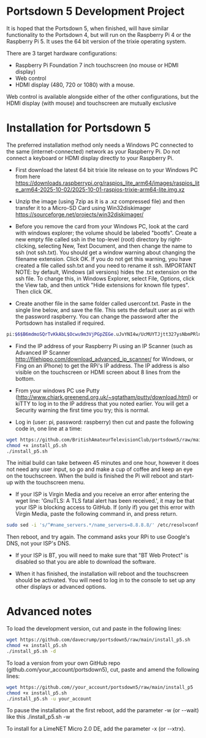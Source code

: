 # Portsdown 5 Development Project

It is hoped that the Portsdown 5, when finished, will have similar functionality to the Portsdown 4, but will run on the Raspberry Pi 4 or the Raspberry Pi 5.  It uses the 64 bit version of the trixie operating system.

There are 3 target hardware configurations:

-	Raspberry Pi Foundation 7 inch touchscreen (no mouse or HDMI display)
-	Web control
-	HDMI display (480, 720 or 1080) with a mouse.

Web control is available alongside either of the other configurations, but the HDMI display (with mouse) and touchscreen are mutually exclusive 

# Installation for Portsdown 5

The preferred installation method only needs a Windows PC connected to the same (internet-connected) network as your Raspberry Pi.  Do not connect a keyboard or HDMI display directly to your Raspberry Pi.

- First download the latest 64 bit trixie lite release on to your Windows PC from here https://downloads.raspberrypi.org/raspios_lite_arm64/images/raspios_lite_arm64-2025-10-02/2025-10-01-raspios-trixie-arm64-lite.img.xz

- Unzip the image (using 7zip as it is a .xz compressed file) and then transfer it to a Micro-SD Card using Win32diskimager https://sourceforge.net/projects/win32diskimager/

- Before you remove the card from your Windows PC, look at the card with windows explorer; the volume should be labeled "bootfs".  Create a new empty file called ssh in the top-level (root) directory by right-clicking, selecting New, Text Document, and then change the name to ssh (not ssh.txt).  You should get a window warning about changing the filename extension.  Click OK.  If you do not get this warning, you have created a file called ssh.txt and you need to rename it ssh.  IMPORTANT NOTE: by default, Windows (all versions) hides the .txt extension on the ssh file.  To change this, in Windows Explorer, select File, Options, click the View tab, and then untick "Hide extensions for known file types". Then click OK.

- Create another file in the same folder called userconf.txt.  Paste in the single line below, and save the file.  This sets the default user as pi with the password raspberry.  You can change the password after the Portsdown has installed if required.

```sh
pi:$6$B6mdmoSQrTvKkAbL$Ocwu9m3VjPGpZEGe.uJvYNI4w/UcMUYTJjtt327ysNbmPRlnROBCvigF0nRsVFH.QhfsLozLj4OJS8lRT442N0
```

- Find the IP address of your Raspberry Pi using an IP Scanner (such as Advanced IP Scanner http://filehippo.com/download_advanced_ip_scanner/ for Windows, or Fing on an iPhone) to get the RPi's IP address.  The IP address is also visible on the touchscreen or HDMI screen about 8 lines from the bottom.

- From your windows PC use Putty (http://www.chiark.greenend.org.uk/~sgtatham/putty/download.html) or kiTTY to log in to the IP address that you noted earlier.  You will get a Security warning the first time you try; this is normal.

- Log in (user: pi, password: raspberry) then cut and paste the following code in, one line at a time:


```sh
wget https://github.com/BritishAmateurTelevisionClub/portsdown5/raw/main/install_p5.sh
chmod +x install_p5.sh
./install_p5.sh
```

The initial build can take between 45 minutes and one hour, however it does not need any user input, so go and make a cup of coffee and keep an eye on the touchscreen.  When the build is finished the Pi will reboot and start-up with the touchscreen menu.

- If your ISP is Virgin Media and you receive an error after entering the wget line: 'GnuTLS: A TLS fatal alert has been received.', it may be that your ISP is blocking access to GitHub.  If (only if) you get this error with Virgin Media, paste the following command in, and press return.
```sh
sudo sed -i 's/^#name_servers.*/name_servers=8.8.8.8/' /etc/resolvconf.conf
```
Then reboot, and try again.  The command asks your RPi to use Google's DNS, not your ISP's DNS.

- If your ISP is BT, you will need to make sure that "BT Web Protect" is disabled so that you are able to download the software.

- When it has finished, the installation will reboot and the touchscreen should be activated.  You will need to log in to the console to set up any other displays or advanced options.


# Advanced notes

To load the development version, cut and paste in the following lines:

```sh
wget https://github.com/davecrump/portsdown5/raw/main/install_p5.sh
chmod +x install_p5.sh
./install_p5.sh -d
```

To load a version from your own GitHub repo (github.com/your_account/portsdown5), cut, paste and amend the following lines:
```sh
wget https://github.com//your_account/portsdown5/raw/main/install_p5
chmod +x install_p5.sh
./install_p5.sh -u your_account
```

To pause the installation at the first reboot, add the parameter -w (or --wait) like this ./install_p5.sh -w

To install for a LimeNET Micro 2.0 DE, add the parameter -x (or --xtrx).


